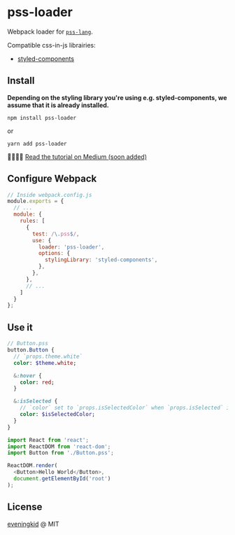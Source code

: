 # pss-loader
Webpack loader for [`pss-lang`](https://github.com/eveningkid/pss-lang).  

Compatible css-in-js librairies:
- [styled-components](https://www.styled-components.com)

## Install
**Depending on the styling library you're using e.g. styled-components, we assume that it is already installed.**

```
npm install pss-loader
```
or
```
yarn add pss-loader
```

👨‍💻👩‍💻 [Read the tutorial on Medium (soon added)](https://medium.com/@eveningkid)

## Configure Webpack
```js
// Inside webpack.config.js
module.exports = {
  // ...
  module: {
    rules: [
      {
        test: /\.pss$/,
        use: {
          loader: 'pss-loader',
          options: {
            stylingLibrary: 'styled-components',
          },
        },
      },
      // ...
    ]
  }
};
```

## Use it
```sass
// Button.pss
button.Button {
  // `props.theme.white`
  color: $theme.white;

  &:hover {
    color: red;
  }

  &:isSelected {
    // `color` set to `props.isSelectedColor` when `props.isSelected` is true
    color: $isSelectedColor;
  }
}
```

```js
import React from 'react';
import ReactDOM from 'react-dom';
import Button from './Button.pss';

ReactDOM.render(
  <Button>Hello World</Button>,
  document.getElementById('root')
);
```

## License
[eveningkid](https://twitter.com/eveningkid) @ MIT
